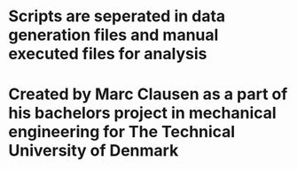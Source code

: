 #  Scripts are seperated in data generation files and manual executed files for analysis
#
#
#  Created by Marc Clausen as a part of his bachelors project in mechanical engineering for The Technical University of Denmark